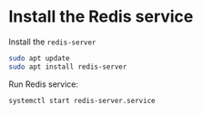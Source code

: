 # Install the Redis service

Install the `redis-server`

```bash
sudo apt update
sudo apt install redis-server
```

Run Redis service:

```bash
systemctl start redis-server.service
```
